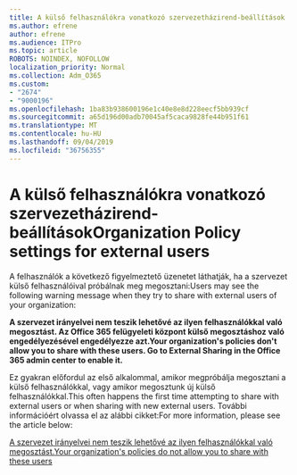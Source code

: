 ```yaml
---
title: A külső felhasználókra vonatkozó szervezetházirend-beállítások
ms.author: efrene
author: efrene
ms.audience: ITPro
ms.topic: article
ROBOTS: NOINDEX, NOFOLLOW
localization_priority: Normal
ms.collection: Adm_O365
ms.custom:
- "2674"
- "9000196"
ms.openlocfilehash: 1ba83b938600196e1c40e8e8d228eecf5bb939cf
ms.sourcegitcommit: a65d196d00adb70045af5caca9828fe44b951f61
ms.translationtype: MT
ms.contentlocale: hu-HU
ms.lasthandoff: 09/04/2019
ms.locfileid: "36756355"
---
```

# <a name="organization-policy-settings-for-external-users"></a><span data-ttu-id="44cbc-102">A külső felhasználókra vonatkozó szervezetházirend-beállítások</span><span class="sxs-lookup"><span data-stu-id="44cbc-102">Organization Policy settings for external users</span></span>

<span data-ttu-id="44cbc-103">A felhasználók a következő figyelmeztető üzenetet láthatják, ha a szervezet külső felhasználóival próbálnak meg megosztani:</span><span class="sxs-lookup"><span data-stu-id="44cbc-103">Users may see the following warning message when they try to share with external users of your organization:</span></span> 

   <span data-ttu-id="44cbc-104">**A szervezet irányelvei nem teszik lehetővé az ilyen felhasználókkal való megosztást. Az Office 365 felügyeleti központ külső megosztáshoz való engedélyezésével engedélyezze azt.**</span><span class="sxs-lookup"><span data-stu-id="44cbc-104">**Your organization's policies don't allow you to share with these users. Go to External Sharing in the Office 365 admin center to enable it.**</span></span> 

<span data-ttu-id="44cbc-105">Ez gyakran előfordul az első alkalommal, amikor megpróbálja megosztani a külső felhasználókkal, vagy amikor megosztunk új külső felhasználókkal.</span><span class="sxs-lookup"><span data-stu-id="44cbc-105">This often happens the first time attempting to share with external users or when sharing with new external users.</span></span> <span data-ttu-id="44cbc-106">További információért olvassa el az alábbi cikket:</span><span class="sxs-lookup"><span data-stu-id="44cbc-106">For more information, please see the article below:</span></span>

[<span data-ttu-id="44cbc-107">A szervezet irányelvei nem teszik lehetővé az ilyen felhasználókkal való megosztást.</span><span class="sxs-lookup"><span data-stu-id="44cbc-107">Your organization's policies do not allow you to share with these users</span></span>](https://docs.microsoft.com/sharepoint/support/administration/organization-policies-do-not-allow-you-to-share-with-users-error)






